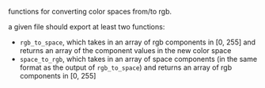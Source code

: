 functions for converting color spaces from/to rgb.

a given file should export at least two functions: 
- `rgb_to_space`, which takes in an array of rgb components in [0, 255] and returns an array of the component values in the new color space
- `space_to_rgb`, which takes in an array of space components (in the same format as the output of `rgb_to_space`) and returns an array of rgb components in [0, 255] 